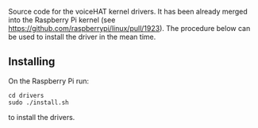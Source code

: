 Source code for the voiceHAT kernel drivers. It has been already merged into the
Raspberry Pi kernel (see https://github.com/raspberrypi/linux/pull/1923).
The procedure below can be used to install the driver in the mean time.

## Installing

On the Raspberry Pi run:
``` shell
cd drivers
sudo ./install.sh
```
to install the drivers.
